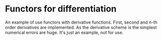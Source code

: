 # Functors for differentiation

An example of use functors with derivative functions.
First, second and n-th order derivatives are implemented.
As the derivative scheme is the simplest numerical errors are huge.
It's just an example, not for use.